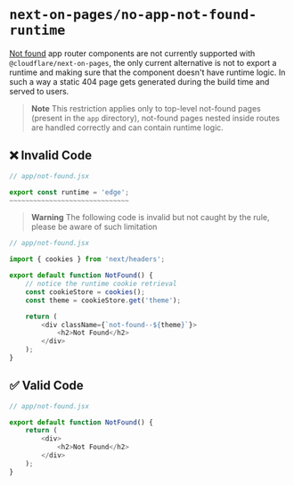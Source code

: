 # `next-on-pages/no-app-not-found-runtime`

[Not found](https://nextjs.org/docs/app/api-reference/file-conventions/not-found) app router components are not currently supported with `@cloudflare/next-on-pages`, the only current alternative is not to export a runtime and making sure that the component doesn't have runtime logic. In such a way a static 404 page gets generated during the build time and served to users.

> **Note**
> This restriction applies only to top-level not-found pages (present in the `app` directory), not-found pages
> nested inside routes are handled correctly and can contain runtime logic.

## ❌ Invalid Code

```js
// app/not-found.jsx

export const runtime = 'edge';
~~~~~~~~~~~~~~~~~~~~~~~~~~~~~~
```

> **Warning**
> The following code is invalid but not caught by the rule, please be aware of such limitation

```js
// app/not-found.jsx

import { cookies } from 'next/headers';

export default function NotFound() {
	// notice the runtime cookie retrieval
	const cookieStore = cookies();
	const theme = cookieStore.get('theme');

	return (
		<div className={`not-found--${theme}`}>
			<h2>Not Found</h2>
		</div>
	);
}
```

## ✅ Valid Code

```js
// app/not-found.jsx

export default function NotFound() {
	return (
		<div>
			<h2>Not Found</h2>
		</div>
	);
}
```
